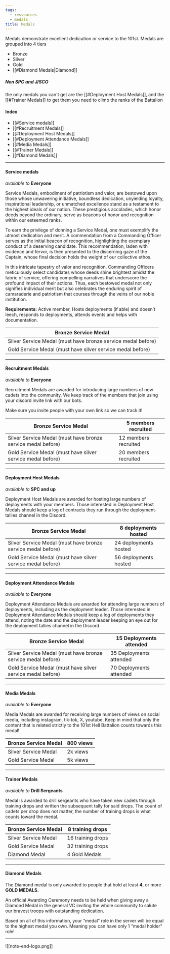 ```yaml
---
tags:
  - ressources
  - medals
title: Medals
---
```

Medals demonstrate excellent dedication or service to the 101st. Medals are grouped into 4 tiers 
- Bronze 
- Silver 
- Gold 
- [[#Diamond Medals|Diamond]] 

##### **Non SPC and J/SCO**

the only medals you can't get are the [[#Deployment Host Medals]], and the [[#Trainer Medals]] to get them you need to climb the ranks of the Battalion


#### Index
- [[#Service medals]]
- [[#Recruitment Medals]]
- [[#Deployment Host Medals]]
- [[#Deployment Attendance Medals]]
- [[#Media Medals]]
- [[#Trainer Medals]]
- [[#Diamond Medals]]
***
#### Service medals

*available to*
**Everyone**

Service Medals, embodiment of patriotism and valor, are bestowed upon those whose unwavering initiative, boundless dedication, unyielding loyalty, inspirational leadership, or unmatched excellence stand as a testament to the highest ideals of our nation. These prestigious accolades, which honor deeds beyond the ordinary, serve as beacons of honor and recognition within our esteemed ranks.

To earn the privilege of donning a Service Medal, one must exemplify the utmost dedication and merit. A commendation from a Commanding Officer serves as the initial beacon of recognition, highlighting the exemplary conduct of a deserving candidate. This recommendation, laden with evidence and fervor, is then presented to the discerning gaze of the Captain, whose final decision holds the weight of our collective ethos.

In this intricate tapestry of valor and recognition, Commanding Officers meticulously select candidates whose deeds shine brightest amidst the fabric of service, offering compelling narratives that underscore the profound impact of their actions. Thus, each bestowed medal not only signifies individual merit but also celebrates the enduring spirit of camaraderie and patriotism that courses through the veins of our noble institution.

**Requirements:** Active member, Hosts deployments (if able) and doesn’t leech, responds to deployments, attends events and helps with documentation.

| Bronze Service Medal                                         |
| ------------------------------------------------------------ |
| Silver Service Medal (must have bronze service medal before) |
| Gold Service Medal (must have silver service medal before)   |


***
#### Recruitment Medals

*available to*
**Everyone**

Recruitment Medals are awarded for introducing large numbers of new cadets into the community. We keep track of the members that join using your discord invite link with our bots.

Make sure you invite people with your own link so we can track it!

| Bronze Service Medal                                         | 5 members recruited  |
| ------------------------------------------------------------ | -------------------- |
| Silver Service Medal (must have bronze service medal before) | 12 members recruited |
| Gold Service Medal (must have silver service medal before)   | 20 members recruited |
***
#### Deployment Host Medals

*available to*
**SPC and up**

Deployment Host Medals are awarded for hosting large numbers of deployments with your members. Those interested in Deployment Host Medals should keep a log of contracts they run through the deployment-tallies channel in the Discord.

| Bronze Service Medal                                         | 8 deployments hosted  |
| ------------------------------------------------------------ | --------------------- |
| Silver Service Medal (must have bronze service medal before) | 24 deployments hosted |
| Gold Service Medal (must have silver service medal before)   | 56 deployments hosted |
***
#### Deployment Attendance Medals

*available to*
**Everyone**

Deployment Attendance Medals are awarded for attending large numbers of deployments, including as the deployment leader. Those interested in Deployment Attendance Medals should keep a log of deployments they attend, noting the date and the deployment leader keeping an eye out for the deployment tallies channel in the Discord.

| Bronze Service Medal                                         | 15 Deployments attended |
| ------------------------------------------------------------ | ----------------------- |
| Silver Service Medal (must have bronze service medal before) | 35 Deployments attended |
| Gold Service Medal (must have silver service medal before)   | 70 Deployments attended |

***
#### Media Medals

*available to*
**Everyone**

Media Medals are awarded for receiving large numbers of views on social media, including instagram, tik-tok, X, youtube. Keep in mind that only the content that is related strictly to the 101st Hell Battalion counts towards this medal!

| Bronze Service Medal | 800 views |
| -------------------- | --------- |
| Silver Service Medal | 2k views  |
| Gold Service Medal   | 5k views  |
***
#### Trainer Medals

*available to*
**Drill Sergeants**

Medal is awarded to drill sergeants who have taken new cadets through training drops and written the subsequent tally for said drops. The count of cadets per drop does not matter, the number of training drops is what counts toward the medal.

| Bronze Service Medal | 8 training drops  |
| -------------------- | ----------------- |
| Silver Service Medal | 16 training drops |
| Gold Service Medal   | 32 training drops |
| Diamond Medal        | 4 Gold Medals     |
***

#### Diamond Medals
The Diamond medal is only awarded to people that hold at least **4**, or more **GOLD MEDALS.**

An official Awarding Ceremony needs to be held when giving away a Diamond Medal in the general VC inviting the whole community to salute our bravest troops with outstanding dedication.

Based on all of this information, your “medal” role in the server will be equal to the highest medal you own. Meaning you can have only 1 “medal holder” role!

***


![[note-end-logo.png]]